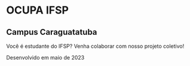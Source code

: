 # OCUPA IFSP
## Campus Caraguatatuba

Você é estudante do IFSP? Venha colaborar com nosso projeto coletivo!




Desenvolvido em maio de 2023